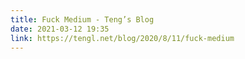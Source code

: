 ```yaml
---
title: Fuck Medium - Teng’s Blog
date: 2021-03-12 19:35
link: https://tengl.net/blog/2020/8/11/fuck-medium
---
```

